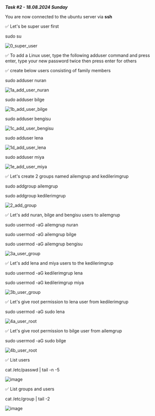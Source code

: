 _**Task #2 - 18.08.2024 Sunday**_

You are now connected to the ubuntu server via **ssh**

✅ Let's be super user first

sudo su

![0_super_user](https://github.com/user-attachments/assets/95c89662-8d9b-4366-aac4-a74995836582)


✅ To add a Linux user, type the following adduser command and press enter, type your new password twice then press enter for others

✅ create below users consisting of family members

sudo adduser nuran

![1a_add_user_nuran](https://github.com/user-attachments/assets/3dbe9721-4d5c-440c-90cf-9b625aefcc47)

sudo adduser bilge

![1b_add_user_bilge](https://github.com/user-attachments/assets/c1dc44c8-408b-470f-8189-bcfb4da6dc26)

sudo adduser bengisu

![1c_add_user_bengisu](https://github.com/user-attachments/assets/ed35a918-ad66-4ad6-8af7-6dcd0b77e85f)

sudo adduser lena

![1d_add_user_lena](https://github.com/user-attachments/assets/7c2a35c1-7e21-4588-9b3a-87eb77436e96)

sudo adduser miya

![1e_add_user_miya](https://github.com/user-attachments/assets/9d807e0c-8849-4381-8d8f-72259c8f2a4a)


✅ Let's create 2 groups named ailemgrup and kedilerimgrup

sudo addgroup ailemgrup

sudo addgroup kedilerimgrup

![2_add_group](https://github.com/user-attachments/assets/a7a5cbee-2d1f-44e0-ab51-15faf3afcb07)


✅ Let's add nuran, bilge and bengisu users to ailemgrup

sudo usermod -aG ailemgrup nuran

sudo usermod -aG ailemgrup bilge

sudo usermod -aG ailemgrup bengisu

![3a_user_group](https://github.com/user-attachments/assets/8dbae4a5-54ed-44fc-877a-6743c0e7030d)


✅ Let's add lena and miya users to the kedilerimgrup

sudo usermod -aG kedilerimgrup lena

sudo usermod -aG kedilerimgrup miya

![3b_user_group](https://github.com/user-attachments/assets/1f4e5ea4-8888-4291-8d05-3080665375a8)


✅ Let's give root permission to lena user from kedilerimgrup

sudo usermod -aG sudo lena

![4a_user_root](https://github.com/user-attachments/assets/23f486d5-ca54-417c-8e09-f4e7fa8f7548)


✅ Let's give root permission to bilge user from ailemgrup

sudo usermod -aG sudo bilge

![4b_user_root](https://github.com/user-attachments/assets/f92d6a9f-805a-454e-aa36-8aef3c5f7fcd)


✅ List users
 
cat /etc/passwd | tail -n -5

![image](https://github.com/user-attachments/assets/c62e482b-bc39-49a9-9f78-4ad48a8ed1a9)

✅ List groups and users

cat /etc/group | tail -2

![image](https://github.com/user-attachments/assets/0dbf7462-1ef2-4eb8-987a-17161bf93197)
